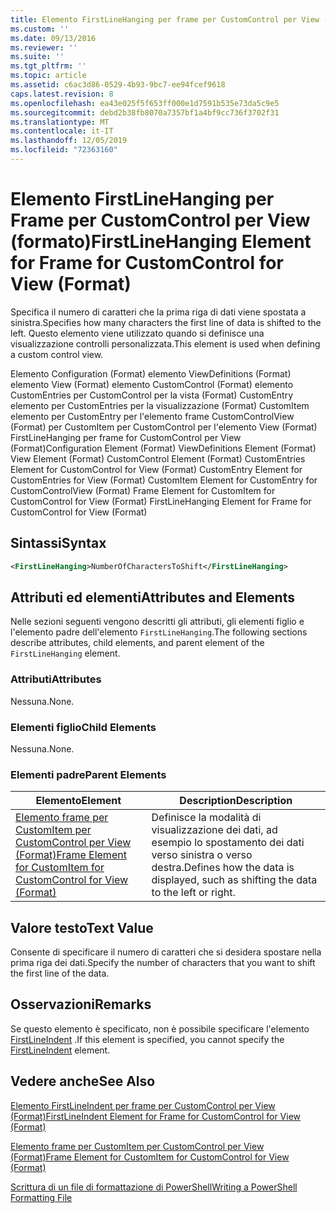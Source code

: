 ```yaml
---
title: Elemento FirstLineHanging per frame per CustomControl per View (Format) | Microsoft Docs
ms.custom: ''
ms.date: 09/13/2016
ms.reviewer: ''
ms.suite: ''
ms.tgt_pltfrm: ''
ms.topic: article
ms.assetid: c6ac3d86-0529-4b93-9bc7-ee94fcef9618
caps.latest.revision: 8
ms.openlocfilehash: ea43e025f5f653ff000e1d7591b535e73da5c9e5
ms.sourcegitcommit: debd2b38fb8070a7357bf1a4bf9cc736f3702f31
ms.translationtype: MT
ms.contentlocale: it-IT
ms.lasthandoff: 12/05/2019
ms.locfileid: "72363160"
---
```

# <a name="firstlinehanging-element-for-frame-for-customcontrol-for-view-format"></a><span data-ttu-id="41cec-102">Elemento FirstLineHanging per Frame per CustomControl per View (formato)</span><span class="sxs-lookup"><span data-stu-id="41cec-102">FirstLineHanging Element for Frame for CustomControl for View (Format)</span></span>

<span data-ttu-id="41cec-103">Specifica il numero di caratteri che la prima riga di dati viene spostata a sinistra.</span><span class="sxs-lookup"><span data-stu-id="41cec-103">Specifies how many characters the first line of data is shifted to the left.</span></span> <span data-ttu-id="41cec-104">Questo elemento viene utilizzato quando si definisce una visualizzazione controlli personalizzata.</span><span class="sxs-lookup"><span data-stu-id="41cec-104">This element is used when defining a custom control view.</span></span>

<span data-ttu-id="41cec-105">Elemento Configuration (Format) elemento ViewDefinitions (Format) elemento View (Format) elemento CustomControl (Format) elemento CustomEntries per CustomControl per la vista (Format) CustomEntry elemento per CustomEntries per la visualizzazione (Format) CustomItem elemento per CustomEntry per l'elemento frame CustomControlView (Format) per CustomItem per CustomControl per l'elemento View (Format) FirstLineHanging per frame for CustomControl per View (Format)</span><span class="sxs-lookup"><span data-stu-id="41cec-105">Configuration Element (Format) ViewDefinitions Element (Format) View Element (Format) CustomControl Element (Format) CustomEntries Element for CustomControl for View (Format) CustomEntry Element for CustomEntries for View (Format) CustomItem Element for CustomEntry for CustomControlView (Format) Frame Element for CustomItem for CustomControl for View (Format) FirstLineHanging Element for Frame for CustomControl for View (Format)</span></span>

## <a name="syntax"></a><span data-ttu-id="41cec-106">Sintassi</span><span class="sxs-lookup"><span data-stu-id="41cec-106">Syntax</span></span>

```xml
<FirstLineHanging>NumberOfCharactersToShift</FirstLineHanging>
```

## <a name="attributes-and-elements"></a><span data-ttu-id="41cec-107">Attributi ed elementi</span><span class="sxs-lookup"><span data-stu-id="41cec-107">Attributes and Elements</span></span>

<span data-ttu-id="41cec-108">Nelle sezioni seguenti vengono descritti gli attributi, gli elementi figlio e l'elemento padre dell'elemento `FirstLineHanging`.</span><span class="sxs-lookup"><span data-stu-id="41cec-108">The following sections describe attributes, child elements, and parent element of the `FirstLineHanging` element.</span></span>

### <a name="attributes"></a><span data-ttu-id="41cec-109">Attributi</span><span class="sxs-lookup"><span data-stu-id="41cec-109">Attributes</span></span>

<span data-ttu-id="41cec-110">Nessuna.</span><span class="sxs-lookup"><span data-stu-id="41cec-110">None.</span></span>

### <a name="child-elements"></a><span data-ttu-id="41cec-111">Elementi figlio</span><span class="sxs-lookup"><span data-stu-id="41cec-111">Child Elements</span></span>

<span data-ttu-id="41cec-112">Nessuna.</span><span class="sxs-lookup"><span data-stu-id="41cec-112">None.</span></span>

### <a name="parent-elements"></a><span data-ttu-id="41cec-113">Elementi padre</span><span class="sxs-lookup"><span data-stu-id="41cec-113">Parent Elements</span></span>

|<span data-ttu-id="41cec-114">Elemento</span><span class="sxs-lookup"><span data-stu-id="41cec-114">Element</span></span>|<span data-ttu-id="41cec-115">Description</span><span class="sxs-lookup"><span data-stu-id="41cec-115">Description</span></span>|
|-------------|-----------------|
|[<span data-ttu-id="41cec-116">Elemento frame per CustomItem per CustomControl per View (Format)</span><span class="sxs-lookup"><span data-stu-id="41cec-116">Frame Element for CustomItem for CustomControl for View (Format)</span></span>](./frame-element-for-customitem-for-customcontrol-for-view-format.md)|<span data-ttu-id="41cec-117">Definisce la modalità di visualizzazione dei dati, ad esempio lo spostamento dei dati verso sinistra o verso destra.</span><span class="sxs-lookup"><span data-stu-id="41cec-117">Defines how the data is displayed, such as shifting the data to the left or right.</span></span>|

## <a name="text-value"></a><span data-ttu-id="41cec-118">Valore testo</span><span class="sxs-lookup"><span data-stu-id="41cec-118">Text Value</span></span>

<span data-ttu-id="41cec-119">Consente di specificare il numero di caratteri che si desidera spostare nella prima riga dei dati.</span><span class="sxs-lookup"><span data-stu-id="41cec-119">Specify the number of characters that you want to shift the first line of the data.</span></span>

## <a name="remarks"></a><span data-ttu-id="41cec-120">Osservazioni</span><span class="sxs-lookup"><span data-stu-id="41cec-120">Remarks</span></span>

<span data-ttu-id="41cec-121">Se questo elemento è specificato, non è possibile specificare l'elemento [FirstLineIndent](./firstlineindent-element-for-frame-for-customcontrol-for-view-format.md) .</span><span class="sxs-lookup"><span data-stu-id="41cec-121">If this element is specified, you cannot specify the [FirstLineIndent](./firstlineindent-element-for-frame-for-customcontrol-for-view-format.md) element.</span></span>

## <a name="see-also"></a><span data-ttu-id="41cec-122">Vedere anche</span><span class="sxs-lookup"><span data-stu-id="41cec-122">See Also</span></span>

[<span data-ttu-id="41cec-123">Elemento FirstLineIndent per frame per CustomControl per View (Format)</span><span class="sxs-lookup"><span data-stu-id="41cec-123">FirstLineIndent Element for Frame for CustomControl for View (Format)</span></span>](./firstlineindent-element-for-frame-for-customcontrol-for-view-format.md)

[<span data-ttu-id="41cec-124">Elemento frame per CustomItem per CustomControl per View (Format)</span><span class="sxs-lookup"><span data-stu-id="41cec-124">Frame Element for CustomItem for CustomControl for View (Format)</span></span>](./frame-element-for-customitem-for-customcontrol-for-view-format.md)

[<span data-ttu-id="41cec-125">Scrittura di un file di formattazione di PowerShell</span><span class="sxs-lookup"><span data-stu-id="41cec-125">Writing a PowerShell Formatting File</span></span>](./writing-a-powershell-formatting-file.md)
